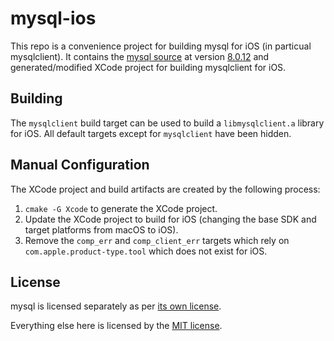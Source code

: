 # mysql-ios

This repo is a convenience project for building mysql for iOS (in particual mysqlclient). It contains the [mysql source](https://github.com/mysql/mysql-server) at version [8.0.12](https://github.com/mysql/mysql-server/archive/mysql-8.0.12.tar.gz) and generated/modified XCode project for building mysqlclient for iOS.

## Building

The `mysqlclient` build target can be used to build a `libmysqlclient.a` library for iOS. All default targets except for `mysqlclient` have been hidden.

## Manual Configuration

The XCode project and build artifacts are created by the following process:

1. `cmake -G Xcode` to generate the XCode project.
2. Update the XCode project to build for iOS (changing the base SDK and target platforms from macOS to iOS).
3. Remove the `comp_err` and `comp_client_err` targets which rely on `com.apple.product-type.tool` which does not exist for iOS.

## License

mysql is licensed separately as per [its own license](https://github.com/mysql/mysql-server/blob/8.0/LICENSE).

Everything else here is licensed by the [MIT license](https://github.com/nanzhong/mysql-ios/blob/master/LICENSE).
